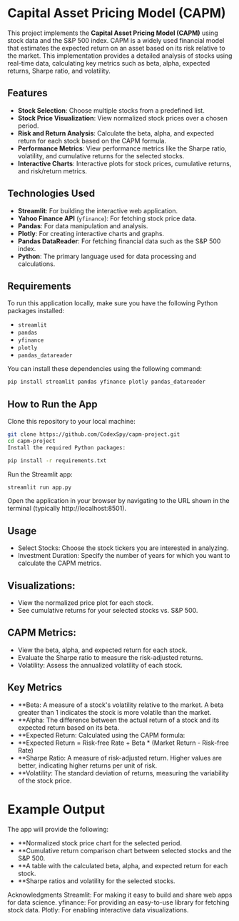# Capital Asset Pricing Model (CAPM)

This project implements the **Capital Asset Pricing Model (CAPM)** using stock data and the S&P 500 index. CAPM is a widely used financial model that estimates the expected return on an asset based on its risk relative to the market. This implementation provides a detailed analysis of stocks using real-time data, calculating key metrics such as beta, alpha, expected returns, Sharpe ratio, and volatility.

## Features

- **Stock Selection**: Choose multiple stocks from a predefined list.
- **Stock Price Visualization**: View normalized stock prices over a chosen period.
- **Risk and Return Analysis**: Calculate the beta, alpha, and expected return for each stock based on the CAPM formula.
- **Performance Metrics**: View performance metrics like the Sharpe ratio, volatility, and cumulative returns for the selected stocks.
- **Interactive Charts**: Interactive plots for stock prices, cumulative returns, and risk/return metrics.

## Technologies Used

- **Streamlit**: For building the interactive web application.
- **Yahoo Finance API** (`yfinance`): For fetching stock price data.
- **Pandas**: For data manipulation and analysis.
- **Plotly**: For creating interactive charts and graphs.
- **Pandas DataReader**: For fetching financial data such as the S&P 500 index.
- **Python**: The primary language used for data processing and calculations.

## Requirements

To run this application locally, make sure you have the following Python packages installed:

- `streamlit`
- `pandas`
- `yfinance`
- `plotly`
- `pandas_datareader`

You can install these dependencies using the following command:

```bash
pip install streamlit pandas yfinance plotly pandas_datareader

```
## How to Run the App
Clone this repository to your local machine:

```bash
git clone https://github.com/CodexSpy/capm-project.git
cd capm-project
Install the required Python packages:
```
```bash
pip install -r requirements.txt
 ```
Run the Streamlit app:

```bash
streamlit run app.py
```
Open the application in your browser by navigating to the URL shown in the terminal (typically http://localhost:8501).

## Usage
- Select Stocks: Choose the stock tickers you are interested in analyzing.
- Investment Duration: Specify the number of years for which you want to calculate the CAPM metrics.
## Visualizations:
- View the normalized price plot for each stock.
- See cumulative returns for your selected stocks vs. S&P 500.
## CAPM Metrics:
- View the beta, alpha, and expected return for each stock.
- Evaluate the Sharpe ratio to measure the risk-adjusted returns.
- Volatility: Assess the annualized volatility of each stock.
## Key Metrics
- **Beta: A measure of a stock's volatility relative to the market. A beta greater than 1 indicates the stock is more volatile than the market.
- **Alpha: The difference between the actual return of a stock and its expected return based on its beta.
- **Expected Return: Calculated using the CAPM formula:
- **Expected Return = Risk-free Rate + Beta * (Market Return - Risk-free Rate)
- **Sharpe Ratio: A measure of risk-adjusted return. Higher values are better, indicating higher returns per unit of risk.
- **Volatility: The standard deviation of returns, measuring the variability of the stock price.
# Example Output
The app will provide the following:

- **Normalized stock price chart for the selected period.
- **Cumulative return comparison chart between selected stocks and the S&P 500.
- **A table with the calculated beta, alpha, and expected return for each stock.
- **Sharpe ratios and volatility for the selected stocks.


Acknowledgments
Streamlit: For making it easy to build and share web apps for data science.
yfinance: For providing an easy-to-use library for fetching stock data.
Plotly: For enabling interactive data visualizations.
